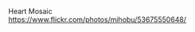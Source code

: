 Heart Mosaic  
[<span class="invisible">https://www.</span><span class="ellipsis">flickr.com/photos/mihobu/53675</span><span class="invisible">550648/</span>](https://www.flickr.com/photos/mihobu/53675550648/)